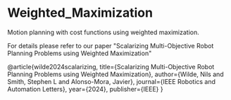 # Weighted_Maximization
Motion planning with cost functions using weighted maximization.

For details please refer to our paper "Scalarizing Multi-Objective Robot Planning Problems using Weighted Maximization"

@article{wilde2024scalarizing,
  title={Scalarizing Multi-Objective Robot Planning Problems using Weighted Maximization},
  author={Wilde, Nils and Smith, Stephen L and Alonso-Mora, Javier},
  journal={IEEE Robotics and Automation Letters},
  year={2024},
  publisher={IEEE}
}
